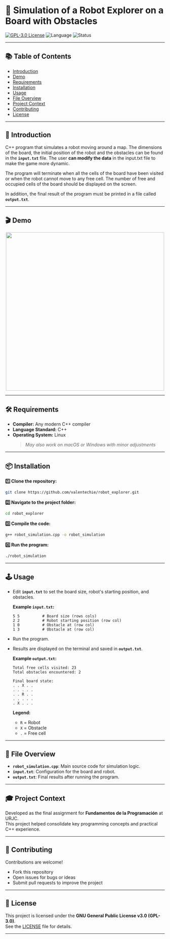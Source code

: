 # 🤖 Simulation of a Robot Explorer on a Board with Obstacles

[![GPL-3.0 License](https://img.shields.io/badge/License-GPLv3-blue.svg)](LICENSE)
![Language](https://img.shields.io/badge/C%2B%2B-purple)
![Status](https://img.shields.io/badge/status-active-brightgreen)

---

## 📚 Table of Contents
- [Introduction](#-introduction)
- [Demo](#-demo)
- [Requirements](#-requirements)
- [Installation](#-installation)
- [Usage](#-usage)
- [File Overview](#-file-overview)
- [Project Context](#-project-context)
- [Contributing](#-contributing)
- [License](#-license)

---

## 🚀 Introduction

C++ program that simulates a robot moving around a map. The dimensions of the board, the initial position of the robot and the obstacles can be found in the **`input.txt`** file. The user **can modify the data** in the input.txt file to make the game more dynamic.

The program will terminate when all the cells of the board have been visited or when the robot cannot move to any free cell. The number of free and occupied cells of the board should be displayed on the screen.

In addition, the final result of the program must be printed in a file called **`output.txt`**.

---

## 🎬 Demo

<p align="center">
  <img src="https://github.com/user-attachments/assets/74d541f2-4796-483f-981c-050d73efb945" width="500"/>
</p>

---

## 🛠️ Requirements

- **Compiler:** Any modern C++ compiler 
- **Language Standard:** C++
- **Operating System:** Linux  
  > *May also work on macOS or Windows with minor adjustments*

---

## 📦 Installation

**1️⃣ Clone the repository:**
```bash
git clone https://github.com/valentechie/robot_explorer.git
```

**2️⃣ Navigate to the project folder:**
```bash
cd robot_explorer
```

**3️⃣ Compile the code:**
```bash
g++ robot_simulation.cpp -o robot_simulation
```

**4️⃣ Run the program:**
```bash
./robot_simulation
```

---

## 🕹️ Usage

- Edit **`input.txt`** to set the board size, robot's starting position, and obstacles.
  
  **Example `input.txt`:**
  ```
  5 5          # Board size (rows cols)
  2 2          # Robot starting position (row col)
  1 0          # Obstacle at (row col)
  1 3          # Obstacle at (row col)
  ```

- Run the program.  
- Results are displayed on the terminal and saved in **`output.txt`**.
  
  **Example `output.txt`:**
  ```
  Total free cells visited: 23
  Total obstacles encountered: 2

  Final board state:
  . . X . .
  . . . . .
  . . R . .
  . . . . .
  . X . . .
  ```

  **Legend:**  
  - `R` = Robot  
  - `X` = Obstacle  
  - `.` = Free cell
---

## 📁 File Overview

- **`robot_simulation.cpp`**: Main source code for simulation logic.
- **`input.txt`**: Configuration for the board and robot.
- **`output.txt`**: Final results after running the program.

---

## 🎓 Project Context

Developed as the final assignment for **Fundamentos de la Programación** at URJC.  
This project helped consolidate key programming concepts and practical C++ experience.

---

## 🤝 Contributing

Contributions are welcome!  
- Fork this repository  
- Open issues for bugs or ideas  
- Submit pull requests to improve the project

---

## 📄 License

This project is licensed under the **GNU General Public License v3.0 (GPL-3.0)**.  
See the [LICENSE](LICENSE) file for details.

---
